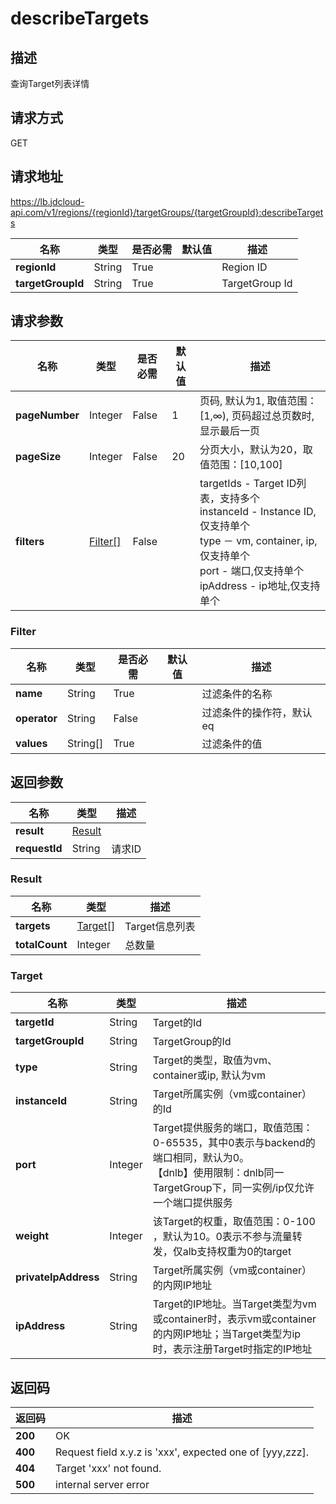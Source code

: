 # describeTargets


## 描述
查询Target列表详情

## 请求方式
GET

## 请求地址
https://lb.jdcloud-api.com/v1/regions/{regionId}/targetGroups/{targetGroupId}:describeTargets

|名称|类型|是否必需|默认值|描述|
|---|---|---|---|---|
|**regionId**|String|True| |Region ID|
|**targetGroupId**|String|True| |TargetGroup Id|

## 请求参数
|名称|类型|是否必需|默认值|描述|
|---|---|---|---|---|
|**pageNumber**|Integer|False|1|页码, 默认为1, 取值范围：[1,∞), 页码超过总页数时, 显示最后一页|
|**pageSize**|Integer|False|20|分页大小，默认为20，取值范围：[10,100]|
|**filters**|[Filter[]](describetargets#filter)|False| |targetIds - Target ID列表，支持多个<br>instanceId - Instance ID,仅支持单个<br>type － vm, container, ip,仅支持单个<br>port - 端口,仅支持单个<br>ipAddress - ip地址,仅支持单个<br>|

### <div id="filter">Filter</div>
|名称|类型|是否必需|默认值|描述|
|---|---|---|---|---|
|**name**|String|True| |过滤条件的名称|
|**operator**|String|False| |过滤条件的操作符，默认eq|
|**values**|String[]|True| |过滤条件的值|

## 返回参数
|名称|类型|描述|
|---|---|---|
|**result**|[Result](describetargets#result)| |
|**requestId**|String|请求ID|

### <div id="result">Result</div>
|名称|类型|描述|
|---|---|---|
|**targets**|[Target[]](describetargets#target)|Target信息列表|
|**totalCount**|Integer|总数量|
### <div id="target">Target</div>
|名称|类型|描述|
|---|---|---|
|**targetId**|String|Target的Id|
|**targetGroupId**|String|TargetGroup的Id|
|**type**|String|Target的类型，取值为vm、container或ip, 默认为vm|
|**instanceId**|String|Target所属实例（vm或container）的Id|
|**port**|Integer|Target提供服务的端口，取值范围：0-65535，其中0表示与backend的端口相同，默认为0。 <br>【dnlb】使用限制：dnlb同一TargetGroup下，同一实例/ip仅允许一个端口提供服务|
|**weight**|Integer|该Target的权重，取值范围：0-100 ，默认为10。0表示不参与流量转发，仅alb支持权重为0的target|
|**privateIpAddress**|String|Target所属实例（vm或container）的内网IP地址|
|**ipAddress**|String|Target的IP地址。当Target类型为vm或container时，表示vm或container的内网IP地址；当Target类型为ip时，表示注册Target时指定的IP地址|

## 返回码
|返回码|描述|
|---|---|
|**200**|OK|
|**400**|Request field x.y.z is 'xxx', expected one of [yyy,zzz].|
|**404**|Target 'xxx' not found.|
|**500**|internal server error|
